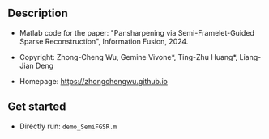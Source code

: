 ## Description
- Matlab code for the paper: \"Pansharpening via Semi-Framelet-Guided Sparse Reconstruction\", Information Fusion, 2024.

- Copyright: Zhong-Cheng Wu, Gemine Vivone\*, Ting-Zhu Huang\*, Liang-Jian Deng

- Homepage: https://zhongchengwu.github.io

## Get started
- Directly run: ``demo_SemiFGSR.m``
